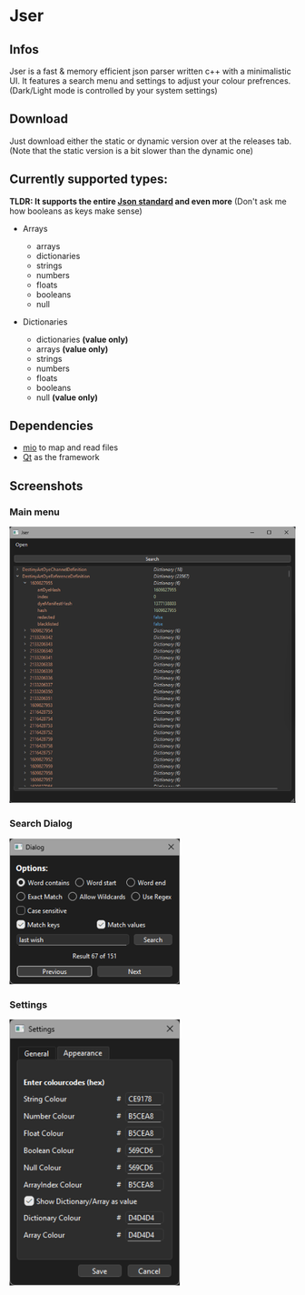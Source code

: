 # Jser
## Infos
Jser is a fast & memory efficient json parser written c++ with a minimalistic UI. It features a search menu and settings to adjust your colour prefrences. (Dark/Light mode is controlled by your system settings)

## Download
Just download either the static or dynamic version over at the releases tab. (Note that the static version is a bit slower than the dynamic one)

## Currently supported types:
**TLDR: It supports the entire [Json standard](https://www.json.org/json-en.html) and even more** (Don't ask me how booleans as keys make sense)
- Arrays
  - arrays
  - dictionaries
  - strings
  - numbers
  - floats
  - booleans
  - null
    
- Dictionaries
  - dictionaries **(value only)** 
  - arrays **(value only)**
  - strings
  - numbers
  - floats
  - booleans
  - null **(value only)**

## Dependencies
- [mio](https://github.com/vimpunk/mio) to map and read files
- [Qt](https://qt.io) as the framework

## Screenshots

### Main menu
<img src="./images/main-menu.png" alt="drawing" width="550"/>

### Search Dialog
<img src="./images/search-dialog.png" alt="drawing" width="300"/>

### Settings
<img src="./images/settings.png" alt="drawing" width="300"/>